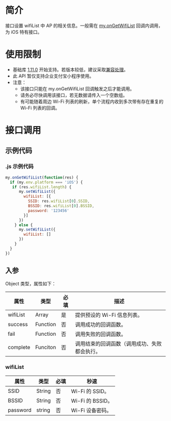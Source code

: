 
# 简介
接口设置 wifiList 中 AP 的相关信息。一般需在 [my.onGetWifiList](https://opendocs.alipay.com/mini/api/ongetwifilist) 回调内调用，为 iOS 特有接口。

# 使用限制

- 基础库 [1.11.0](https://opendocs.alipay.com/mini/framework/compatibility) 开始支持。若版本较低，建议采取[兼容处理](https://opendocs.alipay.com/mini/framework/compatibility)。
- 此 API 暂仅支持企业支付宝小程序使用。
- 注意：
   - 该接口只能在 my.onGetWifiList 回调触发之后才能调用。
   - 请务必尽快调用该接口，若无数据请传入一个空数组。
   - 有可能随着周边 Wi-Fi 列表的刷新，单个流程内收到多次带有存在重复的 Wi-Fi 列表的回调。

# 接口调用

## 示例代码

### .js 示例代码
```javascript
my.onGetWifiList(function(res) {
  if (my.env.platform === 'iOS') {
   if (res.wifiList.length) {
      my.setWifiList({
        wifiList: [{
          SSID: res.wifiList[0].SSID,
          BSSID: res.wifiList[0].BSSID,
          password: '123456'
        }]
      })
    } else {
      my.setWifiList({
        wifiList: []
      })
    }
  }
})
```

## 入参
Object 类型，属性如下：

| **属性** | **类型** | **必填** | **描述** |
| --- | --- | --- | --- |
| wifiList | Array<WifiList> | 是 | 提供预设的 Wi-Fi 信息列表。 |
| success | Function | 否 | 调用成功的回调函数。 |
| fail | Function | 否 | 调用失败的回调函数。 |
| complete | Funciton | 否 | 调用结束的回调函数（调用成功、失败都会执行。 |


### wifiList
| **属性** | **类型** | **必填** | **秒速** |
| --- | --- | --- | --- |
| SSID | String | 否 | Wi-Fi 的 SSID。 |
| BSSID | String | 否 | Wi-Fi 的 BSSID。 |
| password | string | 否 | Wi-Fi 设备密码。 |

